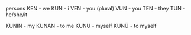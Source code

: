 persons
KEN - we
KUN - i
VEN - you (plural)
VUN - you
TEN - they
TUN - he/she/it

KUNIN - my
KUNAN - to me
KUNU - myself
KUNÜ - to myself